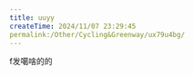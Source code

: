 ```yaml
---
title: uuyy
createTime: 2024/11/07 23:29:45
permalink:/Other/Cycling&Greenway/ux79u4bg/
---
```


f发噶啥的的